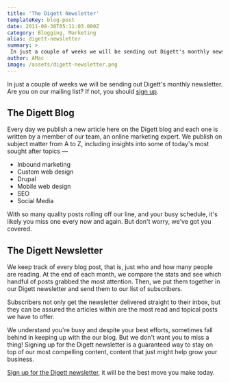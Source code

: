 ```yaml
---
title: 'The Digett Newsletter'
templateKey: blog-post
date: 2011-08-30T05:11:03.000Z
category: Blogging, Marketing
alias: digett-newsletter
summary: > 
 In just a couple of weeks we will be sending out Digett's monthly newsletter. Are you on our mailing list? If not, you should sign up.
author: AMac
image: /assets/digett-newsletter.png
---
```


In just a couple of weeks we will be sending out Digett's monthly newsletter. Are you on our mailing list? If not, you should [sign up](/newsletter-sign-up).

The Digett Blog
---------------

Every day we publish a new article here on the Digett blog and each one is written by a member of our team, an online marketing expert. We publish on subject matter from A to Z, including insights into some of today's most sought after topics —

*   Inbound marketing
*   Custom web design
*   Drupal
*   Mobile web design
*   SEO
*   Social Media

With so many quality posts rolling off our line, and your busy schedule, it's likely you miss one every now and again. But don't worry, we've got you covered.

The Digett Newsletter
---------------------

We keep track of every blog post, that is, just who and how many people are reading. At the end of each month, we compare the stats and see which handful of posts grabbed the most attention. Then, we put them together in our Digett newsletter and send them to our list of subscribers.

Subscribers not only get the newsletter delivered straight to their inbox, but they can be assured the articles within are the most read and topical posts we have to offer.

We understand you're busy and despite your best efforts, sometimes fall behind in keeping up with the our blog. But we don't want you to miss a thing! Signing up for the Digett newsletter is a guaranteed way to stay on top of our most compelling content, content that just might help grow your business.

[Sign up for the Digett newsletter](/newsletter-sign-up), it will be the best move you make today.
